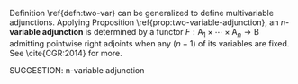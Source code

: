 Definition \ref{defn:two-var} can be generalized to define multivariable adjunctions. Applying Proposition \ref{prop:two-variable-adjunction}, an $n$-**variable adjunction** is determined by a functor $F : \mathsf{A}_1 \times \cdots \times \mathsf{A}_n \to \mathsf{B}$ admitting pointwise right adjoints when any $(n-1)$ of its variables are fixed. See  \cite{CGR:2014} for more.

SUGGESTION: n-variable adjunction
